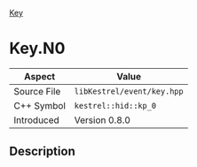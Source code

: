 [Key](index)
# Key.N0
| Aspect | Value |
| --- | --- |
| Source File | `libKestrel/event/key.hpp` |
| C++ Symbol | `kestrel::hid::kp_0` |
| Introduced | Version 0.8.0 |
## Description

